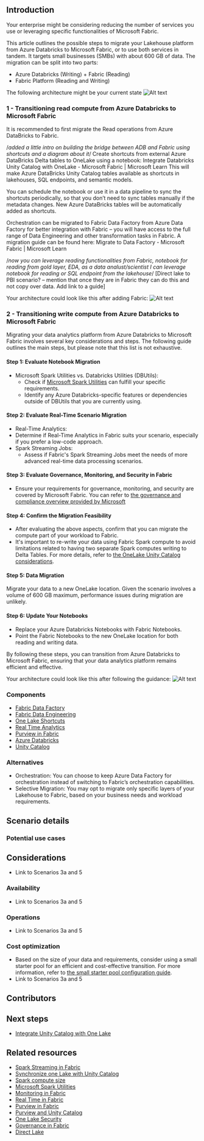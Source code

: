 ## Introduction
Your enterprise might be considering reducing the number of services you use or leveraging specific functionalities of Microsoft Fabric. 

This article outlines the possible steps to migrate your Lakehouse platform from Azure Databricks to Microsoft Fabric, or to use both services in tandem. 
It targets small businesses (SMBs) with about 600 GB of data. 
The migration can be split into two parts:
 - Azure Databricks (Writing) + Fabric (Reading)
 - Fabric Platform (Reading and Writing)

The following architecture might be your current state
 ![Alt text](media/small-medium-data-warehouse/adb-ref-arch-overview-azure.png)

### 1 -  Transitioning read compute from Azure Databricks to Microsoft Fabric

It is recommended to first migrate the Read operations from Azure DataBricks to Fabric. 

/*added a little intro on building the bridge between ADB and Fabric using shortcuts and a diagram about it*/
Create shortcuts from external Azure DataBricks Delta tables to OneLake using a notebook: Integrate Databricks Unity Catalog with OneLake - Microsoft Fabric | Microsoft Learn This will make Azure DataBricks Unity Catalog tables available as shortcuts in lakehouses, SQL endpoints, and semantic models. 

You can schedule the notebook or use it in a data pipeline to sync the shortcuts periodically, so that you don’t need to sync tables manually if the metadata changes. New Azure DataBricks tables will be automatically added as shortcuts. 

Orchestration can be migrated to Fabric Data Factory from Azure Data Factory for better integration with Fabric – you will have access to the full range of Data Engineering and other transformation tasks in Fabric. A migration guide can be found here: Migrate to Data Factory - Microsoft Fabric | Microsoft Learn

/*now you can leverage reading functionalities from Fabric, notebook for reading from gold layer, EDA, as a data analust/scientist I can leverage notebook for reading or SQL endpoint from the lakehouse*/
[Direct lake to PBI scenario? – mention that once they are in Fabric they can do this and not copy over data. Add link to a guide]

Your architecture could look like this after adding Fabric:
 ![Alt text](media/small-medium-data-warehouse/adb-fabric-architecture.png)

### 2 -  Transitioning write compute from Azure Databricks to Microsoft Fabric

Migrating your data analytics platform from Azure Databricks to Microsoft Fabric involves several key considerations and steps. 
The following guide outlines the main steps, but please note that this list is not exhaustive.

#### Step 1: Evaluate Notebook Migration
- Microsoft Spark Utilities vs. Databricks Utilities (DBUtils):
  - Check if [Microsoft Spark Utilities](https://learn.microsoft.com/en-us/fabric/data-engineering/microsoft-spark-utilities) can fulfill your specific requirements.
  - Identify any Azure Databricks-specific features or dependencies outside of DBUtils that you are currently using.

#### Step 2: Evaluate Real-Time Scenario Migration
- Real-Time Analytics:
 - Determine if Real-Time Analytics in Fabric suits your scenario, especially if you prefer a low-code approach.
- Spark Streaming Jobs:
  - Assess if Fabric's Spark Streaming Jobs meet the needs of more advanced real-time data processing scenarios.
#### Step 3: Evaluate Governance, Monitoring, and Security in Fabric
 - Ensure your requirements for governance, monitoring, and security are covered by Microsoft Fabric.
   You can refer to [the governance and compliance overview provided by Microsoft](https://learn.microsoft.com/en-us/fabric/governance/governance-compliance-overview)
#### Step 4: Confirm the Migration Feasibility
- After evaluating the above aspects, confirm that you can migrate the compute part of your workload to Fabric.
- It's important to re-write your data using Fabric Spark compute to avoid limitations related to having two separate Spark computes writing to Delta Tables. 
For more details, refer to [the OneLake Unity Catalog considerations](https://learn.microsoft.com/en-us/fabric/onelake/onelake-unity-catalog#other-considerations).
#### Step 5: Data Migration
Migrate your data to a new OneLake location. 
Given the scenario involves a volume of 600 GB maximum, performance issues during migration are unlikely.
#### Step 6: Update Your Notebooks
- Replace your Azure Databricks Notebooks with Fabric Notebooks.
- Point the Fabric Notebooks to the new OneLake location for both reading and writing data.

By following these steps, you can  transition from Azure Databricks to Microsoft Fabric, ensuring that your data analytics platform remains efficient and effective. 

Your architecture could look like this after following the guidance:
 ![Alt text](media/small-medium-data-warehouse/fab-architecture-lakehouse.png)

### Components
- [Fabric Data Factory](https://learn.microsoft.com/en-us/fabric/data-factory/)
- [Fabric Data Engineering](https://learn.microsoft.com/en-us/fabric/data-engineering/)
- [One Lake Shortcuts](https://learn.microsoft.com/en-us/fabric/onelake/onelake-shortcuts)
- [Real Time Analytics](https://learn.microsoft.com/en-us/fabric/real-time-intelligence/overview)
- [Purview in Fabric](https://learn.microsoft.com/en-us/fabric/governance/microsoft-purview-fabric)
- [Azure Databricks](https://learn.microsoft.com/en-us/azure/databricks/introduction/)
- [Unity Catalog](https://learn.microsoft.com/en-us/azure/databricks/data-governance/unity-catalog/)
  
### Alternatives
- Orchestration: You can choose to keep Azure Data Factory for orchestration instead of switching to Fabric’s orchestration capabilities.
- Selective Migration: You may opt to migrate only specific layers of your Lakehouse to Fabric, based on your business needs and workload requirements.
## Scenario details
### Potential use cases
## Considerations
- Link to Scenarios 3a and 5
### Availability
- Link to Scenarios 3a and 5
### Operations
- Link to Scenarios 3a and 5
### Cost optimization
- Based on the size of your data and requirements, consider using a small starter pool for an efficient and cost-effective transition. For more information, refer to [the small starter pool configuration guide](https://learn.microsoft.com/en-us/fabric/data-engineering/configure-starter-pools).
- Link to Scenarios 3a and 5
## Contributors
## Next steps
- [Integrate Unity Catalog with One Lake](https://learn.microsoft.com/en-us/fabric/onelake/onelake-unity-catalog#other-considerations)

## Related resources
- [Spark Streaming in Fabric](https://learn.microsoft.com/en-us/fabric/data-engineering/get-started-streaming)
- [Synchronize one Lake with Unity Catalog](https://learn.microsoft.com/en-us/fabric/onelake/onelake-unity-catalog)
- [Spark compute size](https://learn.microsoft.com/en-us/fabric/data-engineering/capacity-settings-management)
- [Microsoft Spark Utilities](https://learn.microsoft.com/en-us/fabric/data-engineering/microsoft-spark-utilities)
- [Monitoring in Fabric](https://learn.microsoft.com/en-us/fabric/admin/monitoring-hub)
- [Real Time in Fabric](https://learn.microsoft.com/en-us/fabric/real-time-intelligence/overview)
- [Purview in Fabric](https://learn.microsoft.com/en-us/fabric/governance/microsoft-purview-fabric)
- [Purview and Unity Catalog](https://learn.microsoft.com/en-us/purview/register-scan-azure-databricks-unity-catalog)
- [One Lake Security](https://learn.microsoft.com/en-us/fabric/onelake/security/get-started-security)
- [Governance in Fabric](https://learn.microsoft.com/en-us/fabric/governance/governance-compliance-overview)
- [Direct Lake](https://learn.microsoft.com/en-us/fabric/get-started/direct-lake-overview)
